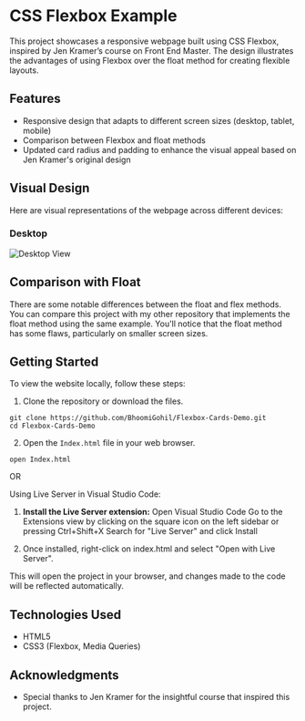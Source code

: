 # CSS Flexbox Example

This project showcases a responsive webpage built using CSS Flexbox, inspired by Jen Kramer’s course on Front End Master. The design illustrates the advantages of using Flexbox over the float method for creating flexible layouts.

## Features

- Responsive design that adapts to different screen sizes (desktop, tablet, mobile)
- Comparison between Flexbox and float methods
- Updated card radius and padding to enhance the visual appeal based on Jen Kramer's original design

## Visual Design

Here are visual representations of the webpage across different devices:

### Desktop

![Desktop View](desktop.png)

## Comparison with Float

There are some notable differences between the float and flex methods. You can compare this project with my other repository that implements the float method using the same example. You'll notice that the float method has some flaws, particularly on smaller screen sizes.

## Getting Started

To view the website locally, follow these steps:

1. Clone the repository or download the files.

```
git clone https://github.com/BhoomiGohil/Flexbox-Cards-Demo.git
cd Flexbox-Cards-Demo
```

2. Open the `Index.html` file in your web browser.

```
open Index.html
```

OR

Using Live Server in Visual Studio Code:

1. **Install the Live Server extension:**
   Open Visual Studio Code Go to the Extensions view by clicking on the square icon on the left sidebar or pressing Ctrl+Shift+X Search for "Live Server" and click Install

2. Once installed, right-click on index.html and select "Open with Live Server".

This will open the project in your browser, and changes made to the code will be reflected automatically.

## Technologies Used

- HTML5
- CSS3 (Flexbox, Media Queries)

## Acknowledgments

- Special thanks to Jen Kramer for the insightful course that inspired this project.
